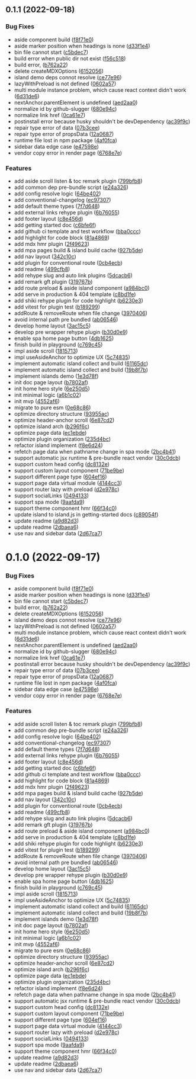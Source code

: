 

## 0.1.1 (2022-09-18)


### Bug Fixes

* aside component build ([f8f71e0](https://github.com/sanyuan0704/island.js/commit/f8f71e0a717337c8b87f78883aacd96719675ad4))
* aside marker position when headings is none ([d33f1e4](https://github.com/sanyuan0704/island.js/commit/d33f1e4e5498eefcc03b0fa5802f19064d3f0b76))
* bin file cannot start ([c5bdec7](https://github.com/sanyuan0704/island.js/commit/c5bdec777e280cb74504596597a51c2c8b4e5ac0))
* build error when public dir not exist ([f56c518](https://github.com/sanyuan0704/island.js/commit/f56c5180ed919d1f6aca14ecaa859f60fa1392b0))
* build error, ([b762a22](https://github.com/sanyuan0704/island.js/commit/b762a22ceabdf861a83fcf90f1ca6ea78764341e))
* delete createMDXOptions ([6152056](https://github.com/sanyuan0704/island.js/commit/6152056f3469a2db0e1d5f885395f0892a8d84c1))
* island demo deps connot resolve ([ce77e96](https://github.com/sanyuan0704/island.js/commit/ce77e96fc2e9235dd50a86eade43b5bfbb238661))
* lazyWithPreload is not defined ([0602a57](https://github.com/sanyuan0704/island.js/commit/0602a570069c4803401ed84a3d8cc934532d0034))
* multi module instance problem, which cause react context didn't work ([6d31de6](https://github.com/sanyuan0704/island.js/commit/6d31de6a2af999a797592048e21154708f1a73ce))
* nextAnchor.parentElement is undefined ([aed2aa0](https://github.com/sanyuan0704/island.js/commit/aed2aa07878e19e595cbda05b4271a9ee8c2e301))
* normalize id by github-slugger ([680e94c](https://github.com/sanyuan0704/island.js/commit/680e94c6a1b7e6307b19bbbfc701e59fe1c22027))
* normalize link href ([0ca61e7](https://github.com/sanyuan0704/island.js/commit/0ca61e7aa86d3489d5f81344c7a4665ad1d3c69c))
* postinstall error because husky shouldn't be devDependency ([ac39f9c](https://github.com/sanyuan0704/island.js/commit/ac39f9c86ac69120ea05d118c983618150439e90))
* repair type error of data ([07b3cee](https://github.com/sanyuan0704/island.js/commit/07b3cee21d8282664c344a0f954bdb04095303ac))
* repair type error of propsData ([12a0687](https://github.com/sanyuan0704/island.js/commit/12a0687969c88b9128d3a715c20a5eb470153f67))
* runtime file lost in npm package ([4af0fca](https://github.com/sanyuan0704/island.js/commit/4af0fca3d19a587b2ef789ff159b40f719ea4c09))
* sidebar data edge case ([e47598e](https://github.com/sanyuan0704/island.js/commit/e47598e1cda8bf6e8d9222971b14d7880b936644))
* vendor copy error in render page ([6768e7e](https://github.com/sanyuan0704/island.js/commit/6768e7e20f404bb7394f9b729c6eeb9559f40b48))


### Features

* add aside scroll listen & toc remark plugin ([799bfb8](https://github.com/sanyuan0704/island.js/commit/799bfb87f85a4e5cf58c23bdbfec0e25b23abd6d))
* add common dep pre-bundle script ([e24a326](https://github.com/sanyuan0704/island.js/commit/e24a326590625285b823a8c15dc9aee4dd2eba91))
* add config resolve logic ([64be402](https://github.com/sanyuan0704/island.js/commit/64be4029734982b210cde174b2835deb0759cfb6))
* add conventional-changelog ([ec97307](https://github.com/sanyuan0704/island.js/commit/ec97307c93d6f27a38f2bf4e9285adaa9942fc61))
* add default theme types ([7f7d648](https://github.com/sanyuan0704/island.js/commit/7f7d64809bebd20fa26c686be8e34edbb01330ef))
* add external links rehype plugin ([6b76055](https://github.com/sanyuan0704/island.js/commit/6b7605561ea69520bb9173862c6d89bc52fb8610))
* add footer layout ([c8e456d](https://github.com/sanyuan0704/island.js/commit/c8e456daa3fcb22c72c5dbc477ee617cbe68242a))
* add getting started doc ([c6bfe6f](https://github.com/sanyuan0704/island.js/commit/c6bfe6f31a01ee25ddcfe1cdbd93e7a974886bf1))
* add github ci template and test workflow ([bba0ccc](https://github.com/sanyuan0704/island.js/commit/bba0cccc9d93a57c105c4af5e27a4058ea0880d6))
* add highlight for code block ([81a4869](https://github.com/sanyuan0704/island.js/commit/81a4869642ded7ffdc76634c3964d9150c75a778))
* add mdx hmr plugin ([2f49623](https://github.com/sanyuan0704/island.js/commit/2f496237a1e45df0e5498f09f3f5719bea58d518))
* add mpa pages build & island build cache ([927b5de](https://github.com/sanyuan0704/island.js/commit/927b5de38e234b60ffb7bd528e2d5c0b20cb9d59))
* add nav layout ([342c10c](https://github.com/sanyuan0704/island.js/commit/342c10c7832330eaa28c1bc95934837a79700399))
* add plugin for conventional route ([0cb4ecb](https://github.com/sanyuan0704/island.js/commit/0cb4ecb1d5983ad878a82373c6cb89ae21869e27))
* add readme ([499cfb8](https://github.com/sanyuan0704/island.js/commit/499cfb872fd2899833c78a5af1b7aa59d9e42bdf))
* add rehype slug and auto link plugins ([5dcacb6](https://github.com/sanyuan0704/island.js/commit/5dcacb67fe4168057cd45d893c7d3f2eaf2a12d7))
* add remark gft plugin ([319767b](https://github.com/sanyuan0704/island.js/commit/319767bab045fee0894e431c2ab54a1ab5bc6986))
* add route preload & aside island component ([a984bc0](https://github.com/sanyuan0704/island.js/commit/a984bc0e15ac7cfd76c7729dc430d3a8f0e00b27))
* add serve in production & 404 template ([c8bd1fe](https://github.com/sanyuan0704/island.js/commit/c8bd1fecd03f5c1a54e5144cf741d4dc4b0bf1dc))
* add shiki rehype plugin for code highlight ([b6230e3](https://github.com/sanyuan0704/island.js/commit/b6230e30844eed4fcab48bcd7dfa5ef1220b6a90))
* add vitest for plugin test ([b189299](https://github.com/sanyuan0704/island.js/commit/b189299ea1ef1e65c09ae3b16d5509d52ce91fb4))
* addRoute & removeRoute when file change ([3970406](https://github.com/sanyuan0704/island.js/commit/397040649b87d27dfa3dc30e777131db010be1c2))
* avoid internal path pre bundled ([ab06546](https://github.com/sanyuan0704/island.js/commit/ab06546757898ebe70b4ab3c78c12f240b61fa8d))
* develop home layout ([3ac15c5](https://github.com/sanyuan0704/island.js/commit/3ac15c5e6eeddbe6684cdd4b48ff10abd1b1efb1))
* develop pre wrapper rehype plugin ([b30d0e9](https://github.com/sanyuan0704/island.js/commit/b30d0e9798e7547896b20b54cebb0c05fac16ea4))
* enable spa home page button ([4db1625](https://github.com/sanyuan0704/island.js/commit/4db162560e4f4d7ac87df9226c9bfe8fb371b01a))
* finish build in playground ([c769c45](https://github.com/sanyuan0704/island.js/commit/c769c455e65128206314627c3b8caf491b3e1300))
* impl aside scroll ([1815713](https://github.com/sanyuan0704/island.js/commit/18157136477b575c4cb744f2100d0f4dc5c7f058))
* impl useAsideAnchor to optimize UX ([5c74835](https://github.com/sanyuan0704/island.js/commit/5c748355c56c38e1e8ab911ef1d50891ef996aa4))
* implement automatic island collect and build ([61165dc](https://github.com/sanyuan0704/island.js/commit/61165dcb3ff43d1ec1b49cb46ab1616013901ef2))
* implement automatic island collect and build ([19b8f7b](https://github.com/sanyuan0704/island.js/commit/19b8f7bc75444c4ab7648b89264ef2ff4cd9879f))
* implement islands demo ([1e3d78f](https://github.com/sanyuan0704/island.js/commit/1e3d78f15b5523e634ef0cd2ae71fd60e832c829))
* init doc page layout ([b7802af](https://github.com/sanyuan0704/island.js/commit/b7802afd7186e1836992263c3bff6bd3b9d2c36c))
* init home hero style ([6e250d5](https://github.com/sanyuan0704/island.js/commit/6e250d59637e80df7005b3c40d65d85b3cfb6849))
* init minimal logic ([a6b1c02](https://github.com/sanyuan0704/island.js/commit/a6b1c021c04cd0a6b4a5d89bf19dc0ea8613cd49))
* init mvp ([4552af6](https://github.com/sanyuan0704/island.js/commit/4552af69aee26851ffb167ad62104fba1e7c527f))
* migrate to pure esm ([0e68c86](https://github.com/sanyuan0704/island.js/commit/0e68c86f07116af29584d0f525ee7c05a787f845))
* optimize directory structure ([93955ac](https://github.com/sanyuan0704/island.js/commit/93955ac5ae9231b3257e4007ada267c3bb3c6bb9))
* optimize header-anchor scroll ([6e87cd2](https://github.com/sanyuan0704/island.js/commit/6e87cd23f2db808fe87ecfa3a3fff589e7615c8d))
* optimize island arch ([b296f6c](https://github.com/sanyuan0704/island.js/commit/b296f6c8408a77d15239f238797174b2e5486f11))
* optimize page data ([ec1ebde](https://github.com/sanyuan0704/island.js/commit/ec1ebdede53c339904106deb4356d282edde0db8))
* optimize plugin organization ([235d4bc](https://github.com/sanyuan0704/island.js/commit/235d4bc61bf4ebbfb846996a356b0eaabcfdc1a3))
* refactor island implement ([f8e6d24](https://github.com/sanyuan0704/island.js/commit/f8e6d242ff9d6c6205d08fe498a24320ac1141f4))
* refetch page data when pathname change in spa mode ([2bc4b41](https://github.com/sanyuan0704/island.js/commit/2bc4b41e5f698245556deb492c652a598f06695f))
* support automatic jsx runtime & pre-bundle react vendor ([30c0dcb](https://github.com/sanyuan0704/island.js/commit/30c0dcb07b73104ff0ec7537132ba25f84dbeff8))
* support custom head config ([dc8132e](https://github.com/sanyuan0704/island.js/commit/dc8132e1a9111f9f45a77fddb224bffcef255318))
* support custom layout component ([71be9be](https://github.com/sanyuan0704/island.js/commit/71be9bef0ca940747ce2891ba8aa71885b7effb0))
* support different page type ([604ef16](https://github.com/sanyuan0704/island.js/commit/604ef16fd0fcea0c7ef46eaeb97bd7acfaf4484b))
* support page data virtual module ([4144cc3](https://github.com/sanyuan0704/island.js/commit/4144cc3028a036fc7ce55b794c20bc6e8647522f))
* support router lazy with preload ([d2e978c](https://github.com/sanyuan0704/island.js/commit/d2e978ca081ebd0b1e6b8f0fc8dd025c9593f84f))
* support socialLinks ([0494133](https://github.com/sanyuan0704/island.js/commit/049413383a4a9848249910d90c5a303f734280b7))
* support spa mode ([9aafda9](https://github.com/sanyuan0704/island.js/commit/9aafda908d3d00634f950eae4737cb97e6ae52f6))
* support theme component hmr ([66f34c0](https://github.com/sanyuan0704/island.js/commit/66f34c01b4c9d750e9e3845b061d31d9cf4e4d69))
* update island to island.js in getting-started docs ([c89054f](https://github.com/sanyuan0704/island.js/commit/c89054ff5f15628ad80dabffa06846b4ce88b9cc))
* update readme ([a9d82d3](https://github.com/sanyuan0704/island.js/commit/a9d82d33df8b1d5fe218d44fa2052ebe82369fc0))
* update readme ([2dbaea6](https://github.com/sanyuan0704/island.js/commit/2dbaea646fe738c8b0a0c234b38527200a4bcd52))
* use nav and sidebar data ([2d67ca7](https://github.com/sanyuan0704/island.js/commit/2d67ca70b11ee9ecad3626be740b3610ef4dc258))

# 0.1.0 (2022-09-17)

### Bug Fixes

- aside component build ([f8f71e0](https://github.com/sanyuan0704/react-islands/commit/f8f71e0a717337c8b87f78883aacd96719675ad4))
- aside marker position when headings is none ([d33f1e4](https://github.com/sanyuan0704/react-islands/commit/d33f1e4e5498eefcc03b0fa5802f19064d3f0b76))
- bin file cannot start ([c5bdec7](https://github.com/sanyuan0704/react-islands/commit/c5bdec777e280cb74504596597a51c2c8b4e5ac0))
- build error, ([b762a22](https://github.com/sanyuan0704/react-islands/commit/b762a22ceabdf861a83fcf90f1ca6ea78764341e))
- delete createMDXOptions ([6152056](https://github.com/sanyuan0704/react-islands/commit/6152056f3469a2db0e1d5f885395f0892a8d84c1))
- island demo deps connot resolve ([ce77e96](https://github.com/sanyuan0704/react-islands/commit/ce77e96fc2e9235dd50a86eade43b5bfbb238661))
- lazyWithPreload is not defined ([0602a57](https://github.com/sanyuan0704/react-islands/commit/0602a570069c4803401ed84a3d8cc934532d0034))
- multi module instance problem, which cause react context didn't work ([6d31de6](https://github.com/sanyuan0704/react-islands/commit/6d31de6a2af999a797592048e21154708f1a73ce))
- nextAnchor.parentElement is undefined ([aed2aa0](https://github.com/sanyuan0704/react-islands/commit/aed2aa07878e19e595cbda05b4271a9ee8c2e301))
- normalize id by github-slugger ([680e94c](https://github.com/sanyuan0704/react-islands/commit/680e94c6a1b7e6307b19bbbfc701e59fe1c22027))
- normalize link href ([0ca61e7](https://github.com/sanyuan0704/react-islands/commit/0ca61e7aa86d3489d5f81344c7a4665ad1d3c69c))
- postinstall error because husky shouldn't be devDependency ([ac39f9c](https://github.com/sanyuan0704/react-islands/commit/ac39f9c86ac69120ea05d118c983618150439e90))
- repair type error of data ([07b3cee](https://github.com/sanyuan0704/react-islands/commit/07b3cee21d8282664c344a0f954bdb04095303ac))
- repair type error of propsData ([12a0687](https://github.com/sanyuan0704/react-islands/commit/12a0687969c88b9128d3a715c20a5eb470153f67))
- runtime file lost in npm package ([4af0fca](https://github.com/sanyuan0704/react-islands/commit/4af0fca3d19a587b2ef789ff159b40f719ea4c09))
- sidebar data edge case ([e47598e](https://github.com/sanyuan0704/react-islands/commit/e47598e1cda8bf6e8d9222971b14d7880b936644))
- vendor copy error in render page ([6768e7e](https://github.com/sanyuan0704/react-islands/commit/6768e7e20f404bb7394f9b729c6eeb9559f40b48))

### Features

- add aside scroll listen & toc remark plugin ([799bfb8](https://github.com/sanyuan0704/react-islands/commit/799bfb87f85a4e5cf58c23bdbfec0e25b23abd6d))
- add common dep pre-bundle script ([e24a326](https://github.com/sanyuan0704/react-islands/commit/e24a326590625285b823a8c15dc9aee4dd2eba91))
- add config resolve logic ([64be402](https://github.com/sanyuan0704/react-islands/commit/64be4029734982b210cde174b2835deb0759cfb6))
- add conventional-changelog ([ec97307](https://github.com/sanyuan0704/react-islands/commit/ec97307c93d6f27a38f2bf4e9285adaa9942fc61))
- add default theme types ([7f7d648](https://github.com/sanyuan0704/react-islands/commit/7f7d64809bebd20fa26c686be8e34edbb01330ef))
- add external links rehype plugin ([6b76055](https://github.com/sanyuan0704/react-islands/commit/6b7605561ea69520bb9173862c6d89bc52fb8610))
- add footer layout ([c8e456d](https://github.com/sanyuan0704/react-islands/commit/c8e456daa3fcb22c72c5dbc477ee617cbe68242a))
- add getting started doc ([c6bfe6f](https://github.com/sanyuan0704/react-islands/commit/c6bfe6f31a01ee25ddcfe1cdbd93e7a974886bf1))
- add github ci template and test workflow ([bba0ccc](https://github.com/sanyuan0704/react-islands/commit/bba0cccc9d93a57c105c4af5e27a4058ea0880d6))
- add highlight for code block ([81a4869](https://github.com/sanyuan0704/react-islands/commit/81a4869642ded7ffdc76634c3964d9150c75a778))
- add mdx hmr plugin ([2f49623](https://github.com/sanyuan0704/react-islands/commit/2f496237a1e45df0e5498f09f3f5719bea58d518))
- add mpa pages build & island build cache ([927b5de](https://github.com/sanyuan0704/react-islands/commit/927b5de38e234b60ffb7bd528e2d5c0b20cb9d59))
- add nav layout ([342c10c](https://github.com/sanyuan0704/react-islands/commit/342c10c7832330eaa28c1bc95934837a79700399))
- add plugin for conventional route ([0cb4ecb](https://github.com/sanyuan0704/react-islands/commit/0cb4ecb1d5983ad878a82373c6cb89ae21869e27))
- add readme ([499cfb8](https://github.com/sanyuan0704/react-islands/commit/499cfb872fd2899833c78a5af1b7aa59d9e42bdf))
- add rehype slug and auto link plugins ([5dcacb6](https://github.com/sanyuan0704/react-islands/commit/5dcacb67fe4168057cd45d893c7d3f2eaf2a12d7))
- add remark gft plugin ([319767b](https://github.com/sanyuan0704/react-islands/commit/319767bab045fee0894e431c2ab54a1ab5bc6986))
- add route preload & aside island component ([a984bc0](https://github.com/sanyuan0704/react-islands/commit/a984bc0e15ac7cfd76c7729dc430d3a8f0e00b27))
- add serve in production & 404 template ([c8bd1fe](https://github.com/sanyuan0704/react-islands/commit/c8bd1fecd03f5c1a54e5144cf741d4dc4b0bf1dc))
- add shiki rehype plugin for code highlight ([b6230e3](https://github.com/sanyuan0704/react-islands/commit/b6230e30844eed4fcab48bcd7dfa5ef1220b6a90))
- add vitest for plugin test ([b189299](https://github.com/sanyuan0704/react-islands/commit/b189299ea1ef1e65c09ae3b16d5509d52ce91fb4))
- addRoute & removeRoute when file change ([3970406](https://github.com/sanyuan0704/react-islands/commit/397040649b87d27dfa3dc30e777131db010be1c2))
- avoid internal path pre bundled ([ab06546](https://github.com/sanyuan0704/react-islands/commit/ab06546757898ebe70b4ab3c78c12f240b61fa8d))
- develop home layout ([3ac15c5](https://github.com/sanyuan0704/react-islands/commit/3ac15c5e6eeddbe6684cdd4b48ff10abd1b1efb1))
- develop pre wrapper rehype plugin ([b30d0e9](https://github.com/sanyuan0704/react-islands/commit/b30d0e9798e7547896b20b54cebb0c05fac16ea4))
- enable spa home page button ([4db1625](https://github.com/sanyuan0704/react-islands/commit/4db162560e4f4d7ac87df9226c9bfe8fb371b01a))
- finish build in playground ([c769c45](https://github.com/sanyuan0704/react-islands/commit/c769c455e65128206314627c3b8caf491b3e1300))
- impl aside scroll ([1815713](https://github.com/sanyuan0704/react-islands/commit/18157136477b575c4cb744f2100d0f4dc5c7f058))
- impl useAsideAnchor to optimize UX ([5c74835](https://github.com/sanyuan0704/react-islands/commit/5c748355c56c38e1e8ab911ef1d50891ef996aa4))
- implement automatic island collect and build ([61165dc](https://github.com/sanyuan0704/react-islands/commit/61165dcb3ff43d1ec1b49cb46ab1616013901ef2))
- implement automatic island collect and build ([19b8f7b](https://github.com/sanyuan0704/react-islands/commit/19b8f7bc75444c4ab7648b89264ef2ff4cd9879f))
- implement islands demo ([1e3d78f](https://github.com/sanyuan0704/react-islands/commit/1e3d78f15b5523e634ef0cd2ae71fd60e832c829))
- init doc page layout ([b7802af](https://github.com/sanyuan0704/react-islands/commit/b7802afd7186e1836992263c3bff6bd3b9d2c36c))
- init home hero style ([6e250d5](https://github.com/sanyuan0704/react-islands/commit/6e250d59637e80df7005b3c40d65d85b3cfb6849))
- init minimal logic ([a6b1c02](https://github.com/sanyuan0704/react-islands/commit/a6b1c021c04cd0a6b4a5d89bf19dc0ea8613cd49))
- init mvp ([4552af6](https://github.com/sanyuan0704/react-islands/commit/4552af69aee26851ffb167ad62104fba1e7c527f))
- migrate to pure esm ([0e68c86](https://github.com/sanyuan0704/react-islands/commit/0e68c86f07116af29584d0f525ee7c05a787f845))
- optimize directory structure ([93955ac](https://github.com/sanyuan0704/react-islands/commit/93955ac5ae9231b3257e4007ada267c3bb3c6bb9))
- optimize header-anchor scroll ([6e87cd2](https://github.com/sanyuan0704/react-islands/commit/6e87cd23f2db808fe87ecfa3a3fff589e7615c8d))
- optimize island arch ([b296f6c](https://github.com/sanyuan0704/react-islands/commit/b296f6c8408a77d15239f238797174b2e5486f11))
- optimize page data ([ec1ebde](https://github.com/sanyuan0704/react-islands/commit/ec1ebdede53c339904106deb4356d282edde0db8))
- optimize plugin organization ([235d4bc](https://github.com/sanyuan0704/react-islands/commit/235d4bc61bf4ebbfb846996a356b0eaabcfdc1a3))
- refactor island implement ([f8e6d24](https://github.com/sanyuan0704/react-islands/commit/f8e6d242ff9d6c6205d08fe498a24320ac1141f4))
- refetch page data when pathname change in spa mode ([2bc4b41](https://github.com/sanyuan0704/react-islands/commit/2bc4b41e5f698245556deb492c652a598f06695f))
- support automatic jsx runtime & pre-bundle react vendor ([30c0dcb](https://github.com/sanyuan0704/react-islands/commit/30c0dcb07b73104ff0ec7537132ba25f84dbeff8))
- support custom head config ([dc8132e](https://github.com/sanyuan0704/react-islands/commit/dc8132e1a9111f9f45a77fddb224bffcef255318))
- support custom layout component ([71be9be](https://github.com/sanyuan0704/react-islands/commit/71be9bef0ca940747ce2891ba8aa71885b7effb0))
- support different page type ([604ef16](https://github.com/sanyuan0704/react-islands/commit/604ef16fd0fcea0c7ef46eaeb97bd7acfaf4484b))
- support page data virtual module ([4144cc3](https://github.com/sanyuan0704/react-islands/commit/4144cc3028a036fc7ce55b794c20bc6e8647522f))
- support router lazy with preload ([d2e978c](https://github.com/sanyuan0704/react-islands/commit/d2e978ca081ebd0b1e6b8f0fc8dd025c9593f84f))
- support socialLinks ([0494133](https://github.com/sanyuan0704/react-islands/commit/049413383a4a9848249910d90c5a303f734280b7))
- support spa mode ([9aafda9](https://github.com/sanyuan0704/react-islands/commit/9aafda908d3d00634f950eae4737cb97e6ae52f6))
- support theme component hmr ([66f34c0](https://github.com/sanyuan0704/react-islands/commit/66f34c01b4c9d750e9e3845b061d31d9cf4e4d69))
- update readme ([a9d82d3](https://github.com/sanyuan0704/react-islands/commit/a9d82d33df8b1d5fe218d44fa2052ebe82369fc0))
- update readme ([2dbaea6](https://github.com/sanyuan0704/react-islands/commit/2dbaea646fe738c8b0a0c234b38527200a4bcd52))
- use nav and sidebar data ([2d67ca7](https://github.com/sanyuan0704/react-islands/commit/2d67ca70b11ee9ecad3626be740b3610ef4dc258))
